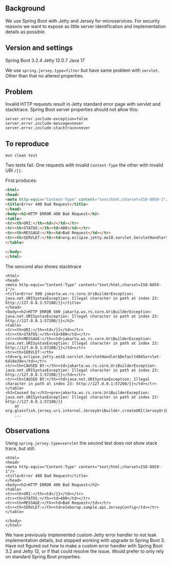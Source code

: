 ## Background

We use Spring Boot with Jetty and Jersey for microservices. For security reasons we want to expose as little server identification and implementation details as possible.

## Version and settings

Spring Boot 3.2.4
Jetty 12.0.7
Java 17

We use `spring.jersey.type=filter` but have same problem with `servlet`. Other than that no altered properties.

## Problem

Invalid HTTP requests result in Jetty standard error page with servlet and stacktrace. Spring Boot server properties should not allow this:

```
server.error.include-exception=false
server.error.include-message=never
server.error.include-stacktrace=never
```

## To reproduce

    mvn clean test
    
Two tests fail. One requests with invalid `Content-Type` the other with invalid URI `/}}`. 

First produces:

```html
<html>
<head>
<meta http-equiv="Content-Type" content="text/html;charset=ISO-8859-1"/>
<title>Error 400 Bad Request</title>
</head>
<body><h2>HTTP ERROR 400 Bad Request</h2>
<table>
<tr><th>URI:</th><td>/</td></tr>
<tr><th>STATUS:</th><td>400</td></tr>
<tr><th>MESSAGE:</th><td>Bad Request</td></tr>
<tr><th>SERVLET:</th><td>org.eclipse.jetty.ee10.servlet.ServletHandler$Default404Servlet-3d620a1</td></tr>
</table>

</body>
</html>
```

The sencond also shows stacktrace

```
<html>
<head>
<meta http-equiv="Content-Type" content="text/html;charset=ISO-8859-1"/>
<title>Error 500 jakarta.ws.rs.core.UriBuilderException: java.net.URISyntaxException: Illegal character in path at index 23: http://127.0.0.1:57208/}}</title>
</head>
<body><h2>HTTP ERROR 500 jakarta.ws.rs.core.UriBuilderException: java.net.URISyntaxException: Illegal character in path at index 23: http://127.0.0.1:57208/}}</h2>
<table>
<tr><th>URI:</th><td>/}}</td></tr>
<tr><th>STATUS:</th><td>500</td></tr>
<tr><th>MESSAGE:</th><td>jakarta.ws.rs.core.UriBuilderException: java.net.URISyntaxException: Illegal character in path at index 23: http://127.0.0.1:57208/}}</td></tr>
<tr><th>SERVLET:</th><td>org.eclipse.jetty.ee10.servlet.ServletHandler$Default404Servlet-6418e39e</td></tr>
<tr><th>CAUSED BY:</th><td>jakarta.ws.rs.core.UriBuilderException: java.net.URISyntaxException: Illegal character in path at index 23: http://127.0.0.1:57208/}}</td></tr>
<tr><th>CAUSED BY:</th><td>java.net.URISyntaxException: Illegal character in path at index 23: http://127.0.0.1:57208/}}</td></tr>
</table>
<h3>Caused by:</h3><pre>jakarta.ws.rs.core.UriBuilderException: java.net.URISyntaxException: Illegal character in path at index 23: http://127.0.0.1:57208/}}
	at org.glassfish.jersey.uri.internal.JerseyUriBuilder.createURI(JerseyUriBuilder.java:993)
    ...
```


## Observations

Using `spring.jersey.type=servlet` the second test does not show stack trace, but still:

```
<html>
<head>
<meta http-equiv="Content-Type" content="text/html;charset=ISO-8859-1"/>
<title>Error 400 Bad Request</title>
</head>
<body><h2>HTTP ERROR 400 Bad Request</h2>
<table>
<tr><th>URI:</th><td>/}}</td></tr>
<tr><th>STATUS:</th><td>400</td></tr>
<tr><th>MESSAGE:</th><td>Bad Request</td></tr>
<tr><th>SERVLET:</th><td>oleborup.sample.api.JerseyConfig</td></tr>
</table>

</body>
</html>
```

We have previously implemented custom Jetty error handler to not leak implementation details, but stopped working with upgrade to Spring Boot 3. Have not figured out how to make a custom error handler with Spring Boot 3.2 and Jetty 12, or if that could resolve the issue. Would prefer to only rely on standard Spring Boot properties.
